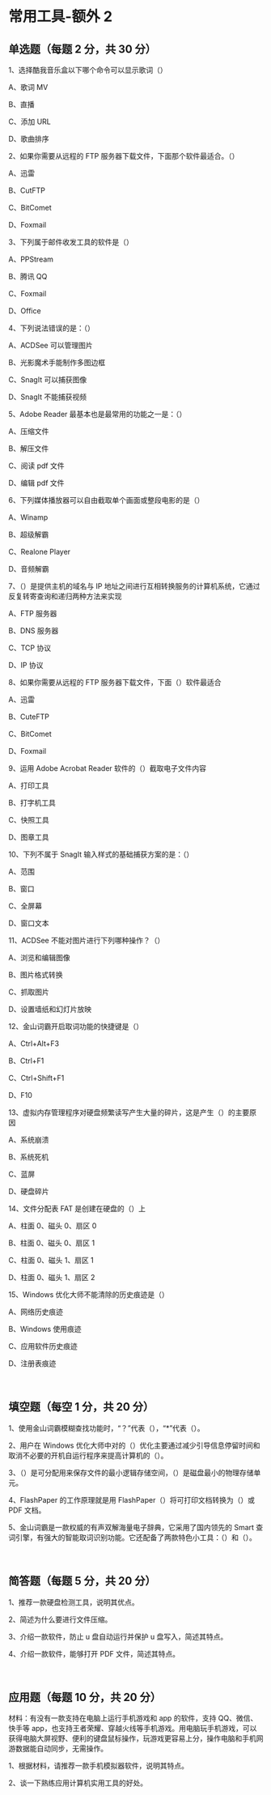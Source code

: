 # 常用工具-额外 2

## 单选题（每题 2 分，共 30 分）

1、选择酷我音乐盒以下哪个命令可以显示歌词（）

A、歌词 MV

B、直播

C、添加 URL

D、歌曲排序

2、如果你需要从远程的 FTP 服务器下载文件，下面那个软件最适合。（）

A、迅雷

B、CutFTP

C、BitComet

D、Foxmail

3、下列属于邮件收发工具的软件是（）

A、PPStream

B、腾讯 QQ

C、Foxmail

D、Office

4、下列说法错误的是：（）

A、ACDSee 可以管理图片

B、光影魔术手能制作多图边框

C、SnagIt 可以捕获图像

D、SnagIt 不能捕获视频

5、Adobe Reader 最基本也是最常用的功能之一是：（）

A、压缩文件

B、解压文件

C、阅读 pdf 文件

D、编辑 pdf 文件

6、下列媒体播放器可以自由截取单个画面或整段电影的是（）

A、Winamp

B、超级解霸

C、Realone Player

D、音频解霸

7、（）是提供主机的域名与 IP 地址之间进行互相转换服务的计算机系统，它通过反复转寄查询和递归两种方法来实现

A、FTP 服务器

B、DNS 服务器

C、TCP 协议

D、IP 协议

8、如果你需要从远程的 FTP 服务器下载文件，下面（）软件最适合

A、迅雷

B、CuteFTP

C、BitComet

D、Foxmail

9、运用 Adobe Acrobat Reader 软件的（）截取电子文件内容

A、打印工具

B、打字机工具

C、快照工具

D、图章工具

10、下列不属于 SnagIt 输入样式的基础捕获方案的是：（）

A、范围

B、窗口

C、全屏幕

D、窗口文本

11、ACDSee 不能对图片进行下列哪种操作？（）

A、浏览和编辑图像

B、图片格式转换

C、抓取图片

D、设置墙纸和幻灯片放映

12、金山词霸开启取词功能的快捷键是（）

A、Ctrl+Alt+F3

B、Ctrl+F1

C、Ctrl+Shift+F1

D、F10

13、虚拟内存管理程序对硬盘频繁读写产生大量的碎片，这是产生（）的主要原因

A、系统崩溃

B、系统死机

C、蓝屏

D、硬盘碎片

14、文件分配表 FAT 是创建在硬盘的（）上

A、柱面 0、磁头 0、扇区 0

B、柱面 0、磁头 0、扇区 1

C、柱面 0、磁头 1、扇区 1

D、柱面 0、磁头 1、扇区 2

15、Windows 优化大师不能清除的历史痕迹是（）

A、网络历史痕迹

B、Windows 使用痕迹

C、应用软件历史痕迹

D、注册表痕迹

<br />

## 填空题（每空 1 分，共 20 分）

1、使用金山词霸模糊查找功能时，“？”代表（），“\*”代表（）。

2、用户在 Windows 优化大师中对的（）优化主要通过减少引导信息停留时间和取消不必要的开机自运行程序来提高计算机的（）。

3、（）是可分配用来保存文件的最小逻辑存储空间，（）是磁盘最小的物理存储单元。

4、FlashPaper 的工作原理就是用 FlashPaper（）将可打印文档转换为（）或 PDF 文档。

5、金山词霸是一款权威的有声双解海量电子辞典，它采用了国内领先的 Smart 查词引擎，有强大的智能取词识别功能。它还配备了两款特色小工具：（）和（）。

<br />

## 简答题（每题 5 分，共 20 分）

1、推荐一款硬盘检测工具，说明其优点。

2、简述为什么要进行文件压缩。

3、介绍一款软件，防止 u 盘自动运行并保护 u 盘写入，简述其特点。

4、介绍一款软件，能够打开 PDF 文件，简述其特点。

<br />

## 应用题（每题 10 分，共 20 分）

材料：有没有一款支持在电脑上运行手机游戏和 app 的软件，支持 QQ、微信、快手等 app，也支持王者荣耀、穿越火线等手机游戏。用电脑玩手机游戏，可以获得电脑大屏视野、便利的键盘鼠标操作，玩游戏更容易上分，操作电脑和手机网游数据能自动同步，无需操作。

1、根据材料，请推荐一款手机模拟器软件，说明其特点。

2、谈一下熟练应用计算机实用工具的好处。

<br />

